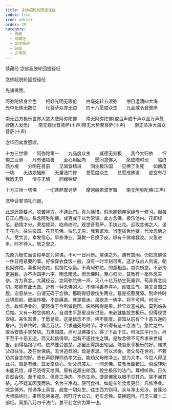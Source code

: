 ```yaml
---
title: 念佛超脱轮回捷径经
index: true
icon: editor
order: 29
category:
  - 佛藏
  - 续藏经
  - 印度撰述
  - 经部
  - 方等部
---
```


续藏经   念佛超脱轮回捷径经  

念佛超脱轮回捷径经  

先诵佛赞。  

阿弥陀佛身金色　　相好光明无等伦　　白毫宛转五须弥　　绀目澄清四大海　　光中化佛无数亿　　化菩萨众亦无边　　四十八愿度众生　　九品咸令登彼岸  

南无西方极乐世界大慈大悲阿弥陀佛　　南无阿弥陀佛(或百声或千声以至万声愈妙随人发愿)　　南无观世音菩萨(十声)南无大势至菩萨(十声)　　南无清净大海众菩萨(十声)  

念毕回向发愿颂。  

十方三世佛　　阿弥陀第一　　九品度众生　　威德无穷极　　我今大归依　　忏悔三业罪　　凡有诸福善　　至心用回向　　愿同念佛人　　感应随时现　　临终西方境　　分明在目前　　见闻皆精进　　同生极乐国　　见佛了生死　　如佛度一切　　无边烦恼断　　无量法门修　　誓愿度众生　　总愿成佛道　　虚空有尽　　我愿无穷　　情与无情　　同缘种智  

十方三世一切佛　　一切菩萨摩诃萨　　摩诃般若波罗蜜　　南无阿弥陀佛(三声)  

念毕合掌顶礼而退。  

此是还原要术。脱苦神方。不遇此门。真为痛惜。倘未能顿弃家缘专一修习。但每日正心西向。系念阿弥陀佛。或百或千以为常课。此方念佛。极乐池内。花即标名。勤惰才分。荣枯顿异。临命终时。观世音菩萨。手执此花。迎取念佛之人。坐于花内。往生彼国。花开见佛。快乐无穷。我若诳汝。当堕拔舌地狱。代汝念佛之人。受大苦。幸发信心。早修净业。莫教一日换了皮。纵有千佛难救汝。火急进步。时不待人。思之思之。  

先原为极忙而设每早定为常课。不可一日间断。常课之外。遇有空闲。仍把念佛做一件日用紧要的事。好像穿衣食饭一般。没有一时半刻可离。这才与古人所说。朝也阿弥陀。暮也阿弥陀。假饶忙似箭。不离阿弥陀。的意相合。每次所念。不必拘定遍数。亦不拘四字六字。明念暗念。但念佛时。至心归命。莫教有一毫外念夹杂。方为真念。大藏经云。念阿弥陀佛一声。灭八十亿万劫生死重罪。苟非真念纯切。那能有此大效。近有一种念佛的人。不晓得善养喜神。动辄生气。兼又贪图口腹。恣意杀生。自谓无碍于念佛。那晓得怒恨伤生两业。最是招惹魔障。到命终时业境现前。缠绕作梗。不是痛苦。就是昏迷。虽欲念一佛字。将不可得。何况十念。故修净业的。要晓得于今所做是因。临终所得是果。趁早欢喜戒杀。莫到临头后悔。又有一种念佛的人。自谓生平那里没有过恶。未必就能投生极乐。但得现世安稳。来生富贵。于愿足矣。这是信念不坚。佛不能度。要知从前有个十恶五逆的屠户。到命终时。痛苦万状。只求速死的时节。才听得有这十念法门。急忙之中。取香安放手掌焚烧。力求超度。尚可见佛接引。得了下品下生。何况生平行为。尚不至于十恶五逆。而又起信得早。岂有不遂往生之理。是故念佛不可希求来世福报。到得福报尽时。依然要受苦楚。那里比得跳出轮回。能彀永享极乐的好。惟求父母往生。及在世保病。去世追荐的。皆是孝思。可以求得。但父母在世的。不若劝其自念的好。昔长芦颐禅师劝孝文云。能劝父母修净土。是为大孝。今世人得见此书。就是有缘。宜发坚信心。劝父母戚友。一同念佛。莫教当面错过。倘或转劝未能兄信。却已晓得天地间。原有这超出轮回。投生极乐的法门。耳根听熟。日久自然会信。至于戒杀。但食三净肉。不伤生命。便是佛家以眼不见其杀。耳不闻其杀。心不疑其因我而杀。名为三净肉。便可食得。如能长年食素更佳。凡修净业。除念佛外。惟诵净土真言。超度一切众生。往生西方则可。余与净土无涉。昔莲池大师临终时。果然见佛来迎。因叮咛大众云。老实念佛。莫换题目。可见三藏十二部经。同那八万四千法门。总不若念佛为第一也。  
